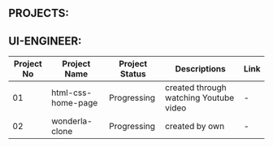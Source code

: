 ## PROJECTS:

## UI-ENGINEER:

| Project No | Project Name | Project Status | Descriptions | Link |
|------------|--------------|----------------|--------------|------|
| 01 | html-css-home-page | Progressing | created through watching Youtube video | - |
| 02 | wonderla-clone | Progressing | created by own | - |